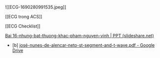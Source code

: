 

![[ECG-1690280991535.jpeg]]

[[ECG trong ACS]]

[[ECG Checklist]]

[Bai 16-nhung-bat-thuong-khac-pham-nguyen-vinh | PPT (slideshare.net)](https://www.slideshare.net/slideshow/bai-16nhungbatthuongkhacphamnguyenvinh/126732998)


- [b] [josé-nunes-de-alencar-neto-st-segment-and-t-wave.pdf - Google Drive](https://drive.google.com/file/d/1av3OGsl5fWHR3MDSBppM91ZxhH6g_Th2/view)

